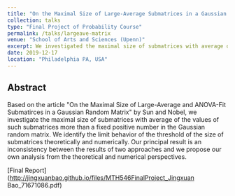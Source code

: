 ```yaml
---
title: "On the Maximal Size of Large-Average Submatrices in a Gaussian Random Matrix: Theoretical and Numerical Approaches"
collection: talks
type: "Final Project of Probability Course"
permalink: /talks/largeave-matrix
venue: "School of Arts and Sciences (Upenn)"
excerpt: We investigated the maximal size of submatrices with average of the values of such submatrices more than a fixed positive number in the Gaussian random matrix.
date: 2019-12-17
location: "Philadelphia PA, USA"
---
```


## Abstract
Based on the article "On the Maximal Size of Large-Average and ANOVA-Fit Submatirces in a Gaussian Random Matrix" by Sun and Nobel, we investigate the maximal size of submatrices
with average of the values of such submatrices more than a fixed positive number in the Gaussian random matrix. We identify the limit behavior of the threshold of the size of 
submatrices theoretically and numerically. Our principal result is an inconsistency between the results of two approaches and we propose our own analysis from the theoretical and 
numerical perspectives.

[Final Report](http://jingxuanbao.github.io/files/MTH546FinalProject_Jingxuan Bao_71671086.pdf)
